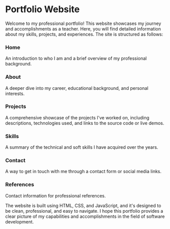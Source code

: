 # Portfolio Website

Welcome to my professional portfolio! This website showcases my journey and accomplishments as a teacher. Here, you will find detailed information about my skills, projects, and experiences. The site is structured as follows:

### Home
An introduction to who I am and a brief overview of my professional background.

### About
A deeper dive into my career, educational background, and personal interests.

### Projects
A comprehensive showcase of the projects I've worked on, including descriptions, technologies used, and links to the source code or live demos.

### Skills
A summary of the technical and soft skills I have acquired over the years.

### Contact
A way to get in touch with me through a contact form or social media links.

### References
Contact information for professional references.

The website is built using HTML, CSS, and JavaScript, and it's designed to be clean, professional, and easy to navigate. I hope this portfolio provides a clear picture of my capabilities and accomplishments in the field of software development.
